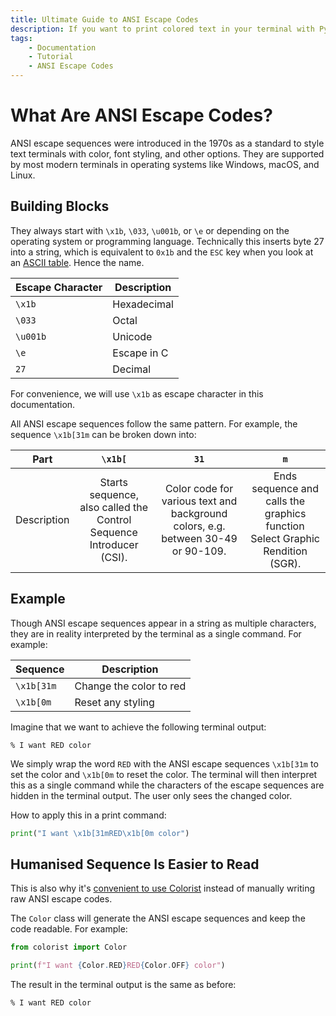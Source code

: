 ```yaml
---
title: Ultimate Guide to ANSI Escape Codes
description: If you want to print colored text in your terminal with Python, here's how to use ANSI escape codes to style your text. Includes a beginner's guide and code examples.
tags:
    - Documentation
    - Tutorial
    - ANSI Escape Codes
---
```


# What Are ANSI Escape Codes?
ANSI escape sequences were introduced in the 1970s as a standard to style text terminals with color, font styling, and other options. They are supported by most modern terminals in operating systems like Windows, macOS, and Linux.

## Building Blocks
They always start with `\x1b`, `\033`, `\u001b`, or `\e` or depending on the operating system or programming language. Technically this inserts byte 27 into a string, which is equivalent to `0x1b` and the `ESC` key when you look at an [ASCII table](https://www.asciitable.com). Hence the name.

| Escape Character | Description |
| ---------------- | ----------- |
| `\x1b`           | Hexadecimal |
| `\033`           | Octal       |
| `\u001b`         | Unicode     |
| `\e`             | Escape in C |
| `27`             | Decimal     |

For convenience, we will use `\x1b` as escape character in this documentation.

All ANSI escape sequences follow the same pattern. For example, the sequence `\x1b[31m` can be broken down into:

| Part        | `\x1b[` | `31`    | `m`     |
| ----------- | :-----: | :-----: | :-----: |
| Description | Starts sequence, also called the Control Sequence Introducer (CSI). | Color code for various text and background colors, e.g. between 30-49 or 90-109. | Ends sequence and calls the graphics function Select Graphic Rendition (SGR). |

## Example
Though ANSI escape sequences appear in a string as multiple characters, they are in reality interpreted by the terminal as a single command. For example:

| Sequence   | Description             |
|------------|-------------------------|
| `\x1b[31m` | Change the color to red |
| `\x1b[0m`  | Reset any styling       |

Imagine that we want to achieve the following terminal output:

<pre><code>% I want <span class="fg-red">RED</span> color</code></pre>

We simply wrap the word `RED` with the ANSI escape sequences `\x1b[31m` to set the color and `\x1b[0m` to reset the color. The terminal will then interpret this as a single command while the characters of the escape sequences are hidden in the terminal output. The user only sees the changed color.

How to apply this in a print command:

```python
print("I want \x1b[31mRED\x1b[0m color")
```

## Humanised Sequence Is Easier to Read
This is also why it's [convenient to use Colorist](../user-guide/standard-colors/text-foreground.md) instead of manually writing raw ANSI escape codes.

The `Color` class will generate the ANSI escape sequences and keep the code readable. For example:

```python
from colorist import Color

print(f"I want {Color.RED}RED{Color.OFF} color")
```

The result in the terminal output is the same as before:

<pre><code>% I want <span class="fg-red">RED</span> color</code></pre>
